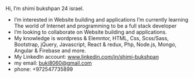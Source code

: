 Hi, I’m shimi bukshpan 24 israel. 
- I’m interested in Website building and applications
I’m currently learning The world of  Internet and programming to be a full stack developer
- I’m looking to collaborate on Website building and applications.
- My knowledge is wordpress & Elemntor, HTML, Css, Scss/Sass, Bootstrap, jQuery, Javascript, React & redux, Php, Node.js, Mongo, Angular & Firebase and more.
- My LinkedIn account: www.linkedin.com/in/shimi-bukshpan 
- my email: buki8060@gmail.com
- phone: +972547735899
